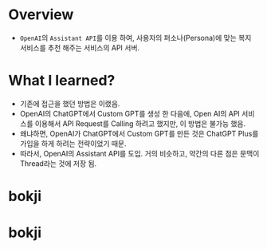 # Overview

- `OpenAI`의 `Assistant API`를 이용 하여, 사용자의 퍼소나(Persona)에 맞는 복지 서비스를 추천 해주는 서비스의 API 서버.

# What I learned?

- 기존에 접근을 했던 방법은 이랬음.
- OpenAI의 ChatGPT에서 Custom GPT를 생성 한 다음에, Open AI의 API 서비스를 이용해서 API Request를 Calling 하려고 했지만, 이 방법은 불가능 했음.
- 왜냐하면, OpenAI가 ChatGPT에서 Custom GPT를 만든 것은 ChatGPT Plus를 가입을 하게 하려는 전략이었기 때문.
- 따라서, OpenAI의 Assistant API를 도입. 거의 비슷하고, 약간의 다른 점은 문맥이 Thread라는 것에 저장 됨.
# bokji
# bokji
